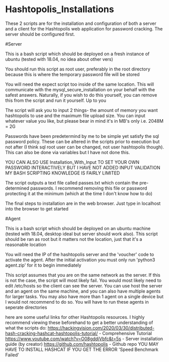 # Hashtopolis_Installations

These 2 scripts are for the installation and configuration of both a server and a client for the Hashtopolis web application for
password cracking. The server should be configured first.

#Server

This is a bash script which should be deployed on a fresh instance of ubuntu (tested with 18.04,
no idea about other vers)

You should run this script as root user, preferably in the root directory because this is where 
the temporary password file will be stored

You will need the expect script too inside of the same location. This will communicate with the
mysql_secure_installation on your behalf with the safest answers. Naturally, if you wish to do this yourself,
you can remove this from the script and run it yourself. Up to you

The script will ask you to input 2 things- the amount of memory you want hashtopolis to use and the
maximum file upload size. You can input whatever value you like, but please bear in mind it's in MB's only
i.e. 2048M = 2G

Passwords have been predetermind by me to be simple yet satisfy the sql password policy. These can be altered
in the scripts prior to execution but not after (I think sql root user can be changed, not user hashtopolis 
though). This can also be done via variables but I have not done this.

YOU CAN ALSO USE Installation_With_Input TO SET YOUR OWN PASSWORD INTERACTIVELY BUT I HAVE NOT ADDED INPUT VALIDATION
MY BASH SCRIPTING KNOWLEDGE IS FAIRLY LIMITED

The script outputs a text file called passes.txt which contain the pre-determined passwords. I recommend 
removing this file or password protecting it at the minimum (which at the time I don't know how to do) 

The final steps to installation are in the web browser. Just type in localhost into the browser to get started

#Agent

This is a bash script which should be deployed on an ubuntu machine (tested with 18.04,
desktop ideal but server should work also). This script should be ran as root but it
matters not the location, just that it's a reasonable location

You will need the IP of the hashtopolis server and the 'voucher' code to activate the agent. After
the initial activation you must only run 'python3 agent.zip' for it to begin immediately

This script assumes that you are on the same network as the server. If this is not the case, 
the script will most likely fail. You would most likely need to edit /etc/hosts so the client 
can see the server. You can use host the server and an agent on the same machine, and you can also have
multiple agents for larger tasks. You may also have more than 1 agent on a single device but I would
not recommend to do so. You will have to run these agents in seperate directories

here are some useful links for other Hashtopolis resources. I highly recommend viewing these beforehand
to get a better understanding of what the scripts do:
https://hackingvision.com/2020/03/30/distributed-hash-cracking-hashcat-hashtopolis-tutorial/ - Comprehensive Tutorial
https://www.youtube.com/watch?v=O08gddjVbfc&t=5s - Server installation guide (by creator)
https://github.com/hashtopolis - Github repo
YOU MAY HAVE TO INSTALL HASHCAT IF YOU GET THE ERROR 'Speed Benchmark Failed'

